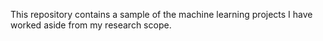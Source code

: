 This repository contains a sample of the machine learning projects I have worked aside from my research scope.
